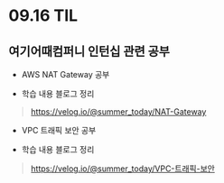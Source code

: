 <h1> 09.16 TIL </h1>

## 여기어때컴퍼니 인턴십 관련 공부

- AWS NAT Gateway 공부

- 학습 내용 블로그 정리
 > https://velog.io/@summer_today/NAT-Gateway

- VPC 트래픽 보안 공부

- 학습 내용 블로그 정리
 > https://velog.io/@summer_today/VPC-트래픽-보안
